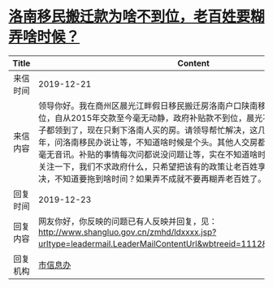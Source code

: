 # <a href="http://www.shangluo.gov.cn/zmhd/ldxxxx.jsp?urltype=leadermail.LeaderMailContentUrl&wbtreeid=1112&leadermailid=5615">洛南移民搬迁款为啥不到位，老百姓要糊弄啥时候？</a>
|Title|Content|
|:---:|---|
|来信时间|2019-12-21|
|来信内容|领导你好。我在商州区晨光江畔假日移民搬迁房洛南户口陕南移民搬迁款为啥还不到位，自从2015年交款至今毫无动静，政府补贴款不到位，晨光不交房，其他县区的房子都领到了，现在只剩下洛南人买的房。请领导帮忙解决，这几年买房移民手续办了几年，问洛南移民办说让等，不知道啥时候是个头。其他人交房都住了快一年了，我们的毫无音讯。补贴的事情每次问都说没问题让等，实在不知道啥时候可以。请领导们抽空关注一下，我们不求政府什么，只希望把该有的政策让老百姓享用到。迟迟得不到解决，不知道要拖到啥时间？如果弄不成就不要再糊弄老百姓了。|
|回复时间|2019-12-23|
|回复内容|网友你好，你反映的问题已有人反映并回复，见：http://www.shangluo.gov.cn/zmhd/ldxxxx.jsp?urltype=leadermail.LeaderMailContentUrl&wbtreeid=1112&leadermailid=5483。|
|回复机构|<a href="../../categories/agencies/市信息办.md">市信息办</a>|